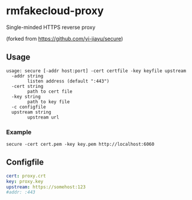 # rmfakecloud-proxy
Single-minded HTTPS reverse proxy

(forked from https://github.com/yi-jiayu/secure)


## Usage
```
usage: secure [-addr host:port] -cert certfile -key keyfile upstream
  -addr string
        listen address (default ":443")
  -cert string
        path to cert file
  -key string
        path to key file
  -c configfile
  upstream string
        upstream url
```

### Example
```
secure -cert cert.pem -key key.pem http://localhost:6060
```

## Configfile
```yaml
cert: proxy.crt 
key: proxy.key
upstream: https://somehost:123
#addr: :443
```
